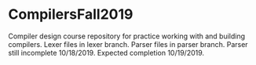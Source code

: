 # CompilersFall2019
Compiler design course repository for practice working with and building compilers.
Lexer files in lexer branch.
Parser files in parser branch. Parser still incomplete 10/18/2019. Expected completion 10/19/2019.
